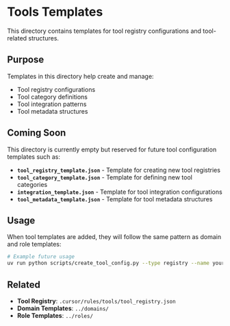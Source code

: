 # Tools Templates

This directory contains templates for tool registry configurations and tool-related structures.

## Purpose

Templates in this directory help create and manage:
- Tool registry configurations
- Tool category definitions
- Tool integration patterns
- Tool metadata structures

## Coming Soon

This directory is currently empty but reserved for future tool configuration templates such as:

- **`tool_registry_template.json`** - Template for creating new tool registries
- **`tool_category_template.json`** - Template for defining new tool categories
- **`integration_template.json`** - Template for tool integration configurations
- **`tool_metadata_template.json`** - Template for tool metadata structures

## Usage

When tool templates are added, they will follow the same pattern as domain and role templates:

```bash
# Example future usage
uv run python scripts/create_tool_config.py --type registry --name your_config
```

## Related

- **Tool Registry**: `.cursor/rules/tools/tool_registry.json`
- **Domain Templates**: `../domains/`
- **Role Templates**: `../roles/`
